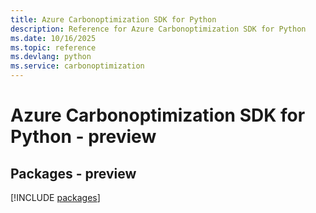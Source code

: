 ```yaml
---
title: Azure Carbonoptimization SDK for Python
description: Reference for Azure Carbonoptimization SDK for Python
ms.date: 10/16/2025
ms.topic: reference
ms.devlang: python
ms.service: carbonoptimization
---
```

# Azure Carbonoptimization SDK for Python - preview
## Packages - preview
[!INCLUDE [packages](carbonoptimization-index.md)]